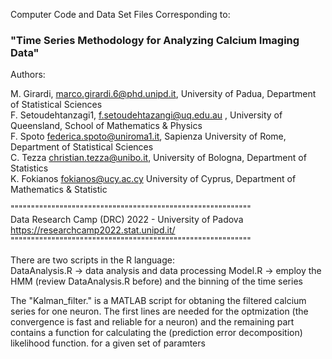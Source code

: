 Computer Code and Data Set Files Corresponding to:

### "Time Series Methodology for Analyzing Calcium Imaging Data"

Authors:

M. Girardi, marco.girardi.6@phd.unipd.it, University of Padua, Department of Statistical Sciences    
F. Setoudehtanzagi1, f.setoudehtazangi@uq.edu.au , University of Queensland, School of Mathematics & Physics   
F. Spoto federica.spoto@uniroma1.it, Sapienza University of Rome, Department of Statistical Sciences   
C. Tezza christian.tezza@unibo.it, University of Bologna, Department of Statistics   
K. Fokianos fokianos@ucy.ac.cy University of Cyprus, Department of Mathematics & Statistic   


"""""""""""""""""""""""""""""""""""""""""""""""""""""""""""    
Data Research Camp (DRC) 2022 - University of Padova   
https://researchcamp2022.stat.unipd.it/    
"""""""""""""""""""""""""""""""""""""""""""""""""""""""""""    
   
There are two scripts in the R language:   
DataAnalysis.R  -> data analysis and data processing
Model.R  -> employ the HMM (review DataAnalysis.R before) and the binning of the time series


The "Kalman_filter." is a MATLAB script for obtaning the filtered calcium series for one neuron. The first lines are needed for the optmization (the convergence is fast and reliable for a neuron) and the remaining part contains a function for calculating the (prediction error decomposition) likelihood function. for a given set of paramters 



